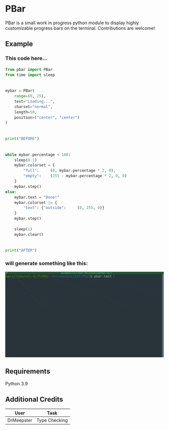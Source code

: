 # PBar
PBar is a small work in progress python module to display highly customizable progress bars on the terminal. Contributions are welcome!

## Example
### This code here...
```py
from pbar import PBar
from time import sleep


mybar = PBar(
	range=(0, 25),
	text="Loading...",
	charset="normal",
	length=50,
	position=("center", "center")
)


print("BEFORE")


while mybar.percentage < 100:
	sleep(0.1)
	mybar.colorset = {
		"full":		(0, mybar.percentage * 2, 0),
		"empty":	(255 - mybar.percentage * 2, 0, 0)
	}
	mybar.step()
else:
	mybar.text = "Done!"
	mybar.colorset |= {
		"text": {"outside":		(0, 255, 0)}
	}
	mybar.step()

	sleep(1)
	mybar.clear()


print("AFTER")
```
### will generate something like this:

![test](resources/example1.gif)


## Requirements
Python 3.9


## Additional Credits
| User       | Task          |
|------------|---------------|
| DrMeepster | Type Checking |
